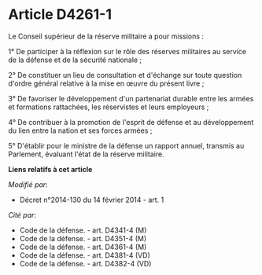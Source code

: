# Article D4261-1

Le Conseil supérieur de la réserve militaire a pour missions : 

1° De participer à la réflexion sur le rôle des réserves militaires au service de la défense et de la sécurité nationale ; 

2° De constituer un lieu de consultation et d'échange sur toute question d'ordre général relative à la mise en œuvre du
présent livre ; 

3° De favoriser le développement d'un partenariat durable entre les armées et formations rattachées, les réservistes et leurs
employeurs ; 

4° De contribuer à la promotion de l'esprit de défense et au développement du lien entre la nation et ses forces armées ; 

5° D'établir pour le ministre de la défense un rapport annuel, transmis au Parlement, évaluant l'état de la réserve
militaire.

**Liens relatifs à cet article**

_Modifié par_:

  - Décret n°2014-130 du 14 février 2014 - art. 1

_Cité par_:

  - Code de la défense. - art. D4341-4 (M)
  - Code de la défense. - art. D4351-4 (M)
  - Code de la défense. - art. D4361-4 (M)
  - Code de la défense. - art. D4381-4 (VD)
  - Code de la défense. - art. D4382-4 (VD)
